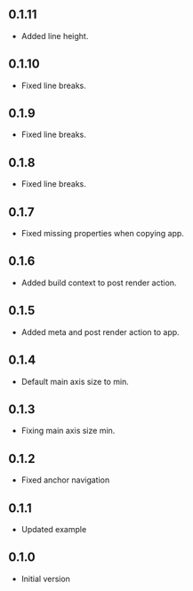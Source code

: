## 0.1.11

- Added line height.

## 0.1.10

- Fixed line breaks.

## 0.1.9

- Fixed line breaks.

## 0.1.8

- Fixed line breaks.

## 0.1.7

- Fixed missing properties when copying app.

## 0.1.6

- Added build context to post render action.

## 0.1.5

- Added meta and post render action to app.

## 0.1.4

- Default main axis size to min.

## 0.1.3

- Fixing main axis size min.

## 0.1.2

- Fixed anchor navigation

## 0.1.1

- Updated example

## 0.1.0

- Initial version

